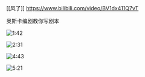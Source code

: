 [[风了]]
https://www.bilibili.com/video/BV1dx411Q7vT

奥斯卡编剧教你写剧本

![1:42](https://gitee.com/cyddgi/picture-store/raw/master/img/20200910101536.png)


![2:31](https://gitee.com/cyddgi/picture-store/raw/master/img/47K2590@5HQZK$CE%I]ZUNO.jpg)

![4:43](https://gitee.com/cyddgi/picture-store/raw/master/img/20200910101614.png)

![5:21](https://gitee.com/cyddgi/picture-store/raw/master/img/20200910101829.png)